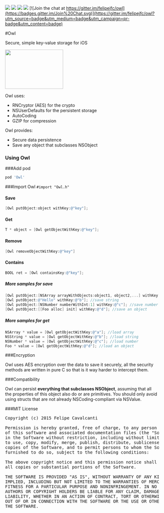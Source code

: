 ![](http://img.shields.io/cocoapods/p/Owl.svg?style=flat)
![](http://img.shields.io/cocoapods/v/Owl.svg?style=flat)
![](http://img.shields.io/cocoapods/l/Owl.svg?style=flat)
[![](https://travis-ci.org/felipejfc/owl.svg?branch=master)](https://travis-ci.org/felipejfc/owl/builds)
[![Join the chat at https://gitter.im/felipejfc/owl](https://badges.gitter.im/Join%20Chat.svg)](https://gitter.im/felipejfc/owl?utm_source=badge&utm_medium=badge&utm_campaign=pr-badge&utm_content=badge)

#Owl

Secure, simple key-value storage for iOS

<img src='http://spectrumtab.com/wp-content/uploads/2013/01/Owl-Logo.jpg' width='190' height='128'/>

Owl uses:
- RNCryptor (AES) for the crypto
- NSUserDefaults for the persistent storage
- AutoCoding
- GZIP for compression

Owl provides:
- Secure data persistence
- Save any object that subclasses NSObject

### Using Owl

###Add pod
```groovy
pod 'Owl'
```

###Import  Owl
```#import "Owl.h"```

#### Save
```objective-c
[Owl putObject:object withKey:@"key"];
```

#### Get
```objective-c
T * object = [Owl getObjectWithKey:@"key"];
```

#### Remove
```objective-c
[Owl removeObjectWithKey:@"key"]
```

#### Contains
```objective-c
BOOL ret = [Owl containsKey:@"key"];
```

##### More samples for save

```objective-c
[Owl putObject:[NSArray arrayWithObjects:object1, object2,...] withKey:@"a"]; //save array
[Owl putObject:@"Hello" withKey:@"b"]; //save string
[Owl putObject:[NSNumber numberWithInt:1] withKey:@"c"]; //save number
[Owl putObject:[[Foo alloc] init] withKey:@"d"]; //save an object
```

##### More samples for get

```objective-c
NSArray * value = [Owl getObjectWithKey:@"a"]; //load array
NSString * value = [Owl getObjectWithKey:@"b"]; //load string
NSNumber * value = [Owl getObjectWithKey:@"c"]; //load number
Foo * value = [Owl getObjectWithKey:@"d"]; //load an object
```

###Encryption

Owl uses AES encryption over the data to save it securely, all the security methods are written in
pure C so that is it way harder to intercept them.

###Compatibility

Owl can persist **everything that subclasses NSObject**, assuming that all the properties of
this object also do or are primitives.
You should only avoid using structs that are not already NSCoding-compliant via NSValue.

###MIT License
<pre>
Copyright (c) 2015 Felipe Cavalcanti

Permission is hereby granted, free of charge, to any person obtaining a copy
of this software and associated documentation files (the "Software"), to deal
in the Software without restriction, including without limitation the rights
to use, copy, modify, merge, publish, distribute, sublicense, and/or sell
copies of the Software, and to permit persons to whom the Software is
furnished to do so, subject to the following conditions:

The above copyright notice and this permission notice shall be included in
all copies or substantial portions of the Software.

THE SOFTWARE IS PROVIDED "AS IS", WITHOUT WARRANTY OF ANY KIND, EXPRESS OR
IMPLIED, INCLUDING BUT NOT LIMITED TO THE WARRANTIES OF MERCHANTABILITY,
FITNESS FOR A PARTICULAR PURPOSE AND NONINFRINGEMENT. IN NO EVENT SHALL THE
AUTHORS OR COPYRIGHT HOLDERS BE LIABLE FOR ANY CLAIM, DAMAGES OR OTHER
LIABILITY, WHETHER IN AN ACTION OF CONTRACT, TORT OR OTHERWISE, ARISING FROM,
OUT OF OR IN CONNECTION WITH THE SOFTWARE OR THE USE OR OTHER DEALINGS IN
THE SOFTWARE.
</pre>
